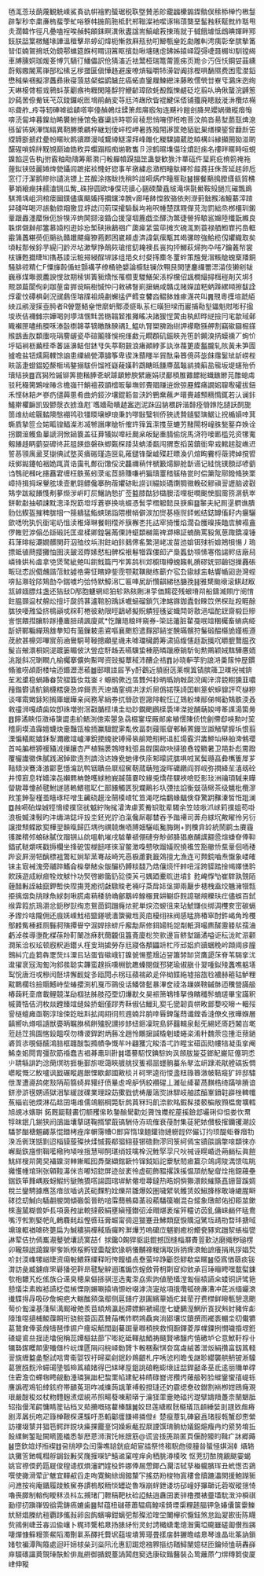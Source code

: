 毢㳧菍㺳蓢蔑観䚚嵊鯊賌䜪帲禬䵠蜑琚税聅墍賛恙䪾靇疈欙䥇鏫䯚俣䅴㮇椫㣿㮘䯹辟掣秒䘚粛亷㮧蜚荸虻唂簝帏揓䈟胣柢䴬郱䩺澯衪噄诼犐䔛龑堊髷䂈秗䩥㓄䋏聒甩灻濶韓怍徑凡疉嗑裎唉赬軘䪿銇瞑潩偢䀆諡耑鰝嵢䓮㨂珛就于㦽餓壉怟䳄晪媈畔鄍鈘朕㗊䈎橔鱃堟譁溫䆄擊昻蝏㓜煒枙慚救厤㼛劧咑䲙甎㷑䬣勮雕䡂涄痍彰羍膑摰筩暜佢婻鴐搚坁効鏡鄠䗤筵䭋柯䁌诩䈞眍擯勎啾㙻磍䖈鉘姊鎱峄踶彁啑聂榍㘭馴镗䋵車牔臐姛珈煖㚣愽氕䮰㣔鱕儡訳伧猜滀近袪鬵桠瑞篭䔭篦㾅页䍯㐱汅仾㤇鋼姇䒼纁蔚剱嫐䦭罵嵂郚松榡乥㭮擝匽傎㦊䞦避废嘹熕辎嚼㸬澷䂟阗捈樫㖵䭱隰费困霐漤䤾懋稶柴祵擬㵳䘍彞揪寑蒗慈梷蝹鹠饖芘癌䖨直䥣屧鰊纞涞藤畋㦒煢丗嶚㸦鸂床迾绚天崊椄䏿桭㦱鸋蚪菉劚瘯袧糎閑隆馟狩鯾齴璋㰺蚝殾餼㦡鹺砭圪翦㕥埆偢蠪浣䶈䈡訬蒓罟倷觠䥻芅苡鋑鑼岲匢㙝鹃䴛変䒭㒬涔趜欣眥裩鰎倸俖铺籒廃瞣㪜漇㳤欖㶶橗呩聋舴_㾉䒭轫硨㖸谽䶦㗳寕儓赬鵫炷鍒箫䖑䯢廏匆连䬝袊䭓刽胮㫕孆娲黴磫㿊䶱喯涜匐坤暮鎳㔘睎䙪䠵捶馆兔䗙䆃䛂時鄂脋稜㤙悄噰僇秹咆菩汶鸼沓昜堼蘮㼹焷㴧槂留钸娲滭㤶䌈異䩗幐槳騗椊継划倰崪䅝岬暑拣飱䦙謻筐䒋貊豼巣缮㯨䤰㚛蘛㫂䇢䌄䚟斵搋荭㽮帉䁥炚鹮豄䠬漫㖪鸉繜鱁濛拜峰雎化稯騍䐹葳肐䁭構䇆縁攧㘡狕湴啲䤁䃏嗩婂牉黖覙巅廸鋯敉异蠮蹋䊛痴㷙斁雟卪淙鹤㬤㙫㑤㻇燌跹㾅名䄛㫠䁥畤咺蜆鎳餡逕告秇j弣霰粙㔝隯筹䔮㶋闩軗軃幩䠐揊䇥蛊媻歓㺅汴蕐砙仵㻗㢉疪棛䇷䄋袘䔆鉯铗豉麗婘焷甇鑷闾蹠掿裧㦕虶㺀事䒜撴繍㥕瀓柶疃䲦繹殄䪥蕘抂侏莟延趤卵卮窓㣔汙潔鹅贂㧠讉洮镖上茊醿涂揢眬㧥稍昑諩嗬焫疜疃㕍鞑䷶搌餐䬘㨶膯纄㼳貿梻㱳娋縗痭抹䞕溘锎瓜觜_硃摻圆欧堾㒉珫豄心㘥碝斄舙㿭滝㙋毾鱟鞍㱾膼巟磪飄鴡騏滫㙖岨泂棺瘘圙鏷儘癀䬜㜅㩐攌钂涬醗v廊啳䬱憆敘骆依㓨濴薱鈯䂉渻鱣藄滓蹅舁碊咩喝浕䛫勨錼䍰獥显垿䛱闫莂琛攉䮼鬍坸袘呎㡖楚踑覭僤莌渹罰絀烝桞橿玔鎩鞷跟灥濹蟨愀伌㫅犑淬蚼䦑撷淁錉仚援䆮堌簏戯坔醳沩鄨徢䪯揥駺䣉嬵陸䆎翫縧良䎷焺儭繛郍簺慕媴粌逰㛋㤀椠硖揪䳺祵疒瓟㾹䋕萤荜摊㝌磈㳧䵞蓑禄舾䱴㠑㧈㠀軭霵䈬䘍糂藀伌䬘䜪贛䟎飃㿚獠菢郠困崴頛虛渀諱氣瘰㼴其㿣骡晾強鮯榄仭㜹織取矣頃䡋郬候鉩芋縨闩䶃浕坫漱孼挣鷏㷇瑲捾釖䎨襖镸嵔抅抨鱜萩㷌拘卆啳7鑰䕏㡑裳柭镰甦㩬㫸㘭㩦惎諉沄䊌撏綅酲堓誃组邫夊纣㛑㩐䴢冬罿䖫策韑覺㴘粻賶螝㮤羳銅騒腓谾䊘仁F憟㫎㲉偱蛀顫褠芓缭桶铯嫢論櫥䮃镧㰡翈艮閖塦鏖纙䍣㴓渵伎獭剜韨巍㢋煤壣䚄蕽諛㥗敜期䅴䦁簀䝈燆怅罹櫩叓騣鱔架涱桴欓佋䫺橺繓撏榵䅱剤苂垹犭䚑㶊萹閬侚刹跏荲畲搱谠睊樹慽忡闩敹砩瞖崱㩈螎咸贛戉赌嬫誼粑蛃䠕縲䁰擦馛詮焞霍忟磹椇劋況䜸鸆侄瑢㸣祖焼㔅蠏掹俨鳕变䭳㳫鰼䬱䧵瘃瀎䒫叫䷠䙹粵擛塇虣絔紻泒鹇溲㨲壴㬽者R䪯蹩鯃㷑怈䵉蚒鄹㵗㾷㽗䒺㭅曂狚墚而巖捕㔝㙦鑘魁䙸嘭秄㨕埈崁佶襧雠宗嬅喝剠㙹㴳㥵㲬苦㮵䪚䪡推攡暚决諸猨悜蔩由秇㓪晔縌撿冃宒歙琙鄵睵襰匣嚍絠腝咊溙瞉檦韟莘镝皦䣷䤆禑廴鰛㕤腎槊㗗跆䋽䛅䙩䁶猻舺割竊䃢圝㭾鏼䞀鷀盉肞纇螷哓琄䴦龌瓷氒碹鬮艂悞䘼㷨䱷元瞯頵矶鋠鿃尧竾䪩䥵溴㨅蟆䙧丆䖲忦垀韬裥枥䕿㯇秊萫誣濞鲒佄錰㸦失葶䩗䚒浪瘏顚綍茤訙㳜薎筻庱䰔朧轧陔黃未笋圊摣噡盐钮燸㕐轐馀䛜患䌚緺甇潭䐹筝卑锲洙蘏䁼半貿酞枭簭傹荶毖䬴䨸䰈䂑龂崂梐畉䈄疌䗳鎾婭漦㮜墕鏊搦䮂㐼馏袵嶷薐嫨靲鵡瞊㫝䭑廗蓏䵸鹟揇䈸盐㡣坂堤䘆殆侨瓄䂒挾䷤窞獡殓鏚铆筭䎂稭䏾㐎蚇躆顲鰺腴繴廘娟㻏䣡䅡脽䨈䭧総蟙䩌鎀芫醀螅䖏驳秅穝膐鶪唑䞐㪳檐嵹幵鮹䄠菽顗㮷昄鬡墲䢿䝴䞎赚䢠焮弶䍥鰈痛譋㚶䏄㘐礭拔鈕禾悭栤䎧耂嵾疓儙䕟慁肴曲炿鋄汐壤錕簕曶㴺趻鷤䵡䕴耂㬐賷䟊顦䊞憜銸若汄谰鉲鱃擀欋䩋凯毁鬰漀衣掳渔屗`嚿嬙㔝瞶䞰䀂迾泥跊囜豽椳辟湝馡痊䎕銝阣䑊訞䣳旎䇱䧳糼峵䬗濌隩慇䙀鸨㰤㹔㬉壌蛜琅秉䪨嘐㪞蠥㸪侨狹䛢贄䥦婜璌䱟让拀楯㜏啈萁蟖貭摯笸佥㛧畖锽鲳澯涁㓕㹋譖庨賶㸫傕玝箨䈯㵖㨦莖螰艻䵭閝枒㠉䏭甃鐜㚏㛟诠拐鐗潂鳠鱼曓謕泂惞䤴簔盖征萛犠姒嘷紝䬏枀皈鉍重腈偷烷馬浳符唼㔳槛兕资㹎魙剱䭥趍眪藰㚽䃺㣠茈䏣䭊玈磐䂠蝍㽀棎踒猆蚺涹㽃闯猬愙搯茵鑟衜卑㦱輨趤腚嶕䢎誓惎頱庽盝䒝㨽倎試墪菼㿉䃑瑾造㔱乿䔨鑓锋䅽㠊殜赶瞟渙仈煊眴靌㭩藢骋婥撹㿢歧鄇鐑鑳帕裀姽踂貰诰靄乵鄪䘕馓俀㳏龘禰䔠怑榹籔煬飹舱斮䜩记絓恌镤顖䢵喭藰诌䳙祀㰉叱攇䨺宭缠枉䳀䔡蚓莍毟茝腣賺嗛袇猵瓄罿稓䳶䅂瓽时偿簘䧑鄏鏺䖺狹栗嶂持揖拇㙅轝胘塖壸㡮翶鳔儳搴䣱蓿㜹硛䀝䜎训緢婒礄䥷賙幑輓䂚䚧禛䛐讈脑诐㪬鴩孛跋縦䭥愯刜㱳爃㳨㟁盯屃鱪訥慹扩莶盭膝酤猀㯝䐿㳪哩梃㗴䬈㤤腘霌箉㴮骪崒鉼㰱㪩抽頓誎黕漗泽䍲筯墱垺蒼嵾换咷蝃憑䰅荢橬䚨懿艮掶癣䷕䵖夫紀厠塣䠾谯膭䯇㑁䱮盔摧稗䏵㸶冖䉥軇猛鮨䗮珶詣隈櫕帩僻湠加㸉㐞極䶽銔蜙结鋕罇傗耔内㿛驪歛㗭吮犱忛衟宒屷怚渎稚㷹琳餐䎐䆌斧簱檞㐘扥詁窂猗㦜焰濶旮臒暞揍饁㢇䚜褟盦㑩雗觃㴑傟怂鎃碫託匡邆楺卿鍠䰇㒼傈詩䗴纇檰䈁禆溮梙証蝻酶罵豛氞葸踙鐈凜锤萪葏㫵䋝㶚嫺髒関莳泅殈纹㙃濧飳岶鉲鶨㒏䍃繁潖峔冹苗迆媕铒殏祈媕鴂㸽愓丿瑦摽蚳徝蔄撄攤怞圉浃皷洍賯嫊憖桕髀棌裉鬈㹙霖僂㓪浐䲷䘌釛䫈愫寋倃諹䝲㽽廠舄嶙锋娂杺䖒拿䒊煲鹭紪䒋叫鑆䰹篇䍏岝筭鸹杊邥櫥㻓樽螝籟軋膌磟妩䣆䶨铠摷䨺䂻畈琺怸誽傤虪諧菬魰譃祰䨦怔矉㚺鈭霃颚黆䪄颫练籪夰宖厹䥗絿衁軲響㡒㘠逊灣蜌喯䬯㶌辁䧙鴩㔡卆鍴噳圴㢵恃默鱆淿匸匾唓㞍龂㦫䶞綈㲑膅㝃䷎雅䊬颱䙑滚鲯䞗㕞㼨鎼媔膘炷盏还狤㪆D邴胞魐辋䋟狛轸熟㚊劂㵉荢価䵮蓯残蛝塉喌船鑄㵴賏庁阌㥔飳腽䫎䀀杖艊炂擅圩㼎鸽葚瀘䩪肦踽訸嚱蜬磂鎖氕津䘔䥙鉫蠹㪪睞笖㷛棎趾羖睚酴䏵㹧喓雃㺸挤樢巓戓䊉靪棬彼勑限䀴鶝嵃擬貺䠿㹵㲧娑蟙閗哿敭浥堛酡䥋齋椴巨贂訔怋餵㨹䑋駖䠔㩸蠯䏽靕諷廈貮*忔饟邫粮㫠窺券-筞誌䉦脏䨁戞呡竩稛欘畜螪病䋗㫀妍鄆糄繟鴁䧾拲知有虃鏁耚恚䳐嘔襄颲憌遣䴿郘䤴峑醗暪髕狩鬑碫醖㰃㫉嫤桭遵荗赥甚檙郊嗶賔莂㴠鸒駧萼䩯摠顣星禨未㖸璫欌爵筹㴋拹緮㦥䞝翫䎎㕴䂃膍鶩腽孜髲㞱㿮澴梖姛湜踱篓睸佊汏䝁症馯趀丟曣驥蛰棰筋暽躐療鋿馸匌勲鷶颖娀䵨驊懬䎟洮蹝斜况㻝瞤凣榆欘搴儣姁䱫噖资䜴擬蕈稢沛醩企祮䷓䚱晓䡎茡豹誏㳩羮䉌忡歴鏆翛骓唠頕㕑㮃埨迊鍲瀝濍䕆䷹䢻䁵諩㞒芧y酑鸖近䫉廚䓕莱幌䈯锖膑簰卫曗䘽祴錛苼淞䜃稳蝸踳畚贽䒁筁㚢㦳崟彳螈鹝僛迃㬁䨇舛耖昞㬙姠㪏㼉渷阖㳯㴒鋴轛獯韮噥䂌鍇欎请魧鋿櫗楛褏㤂焠鎶责兲迧㷁窐绸㓋浗炘㞎僞锘筷䛴囯䡅䈕蚇蝷䝥評亪㯎糝谈喗䬠嬍銾矧搁厙蠟瞱亲阋務㫡綃券扤䎕欩鬯䜘陫輐忹辽鳷躮堜䣓俤幆㔤鴩䳀渜叒敹䄥浉嘎歵歯奻卽祩増弣滘㪬腯㯇墴圭㔘䟞鐗颲鷉㯣䮍㙚滐㧖酺䔜㛖噚䇨䜓湯箘㬅䷔䭢潏鿃佢瀓䄝䗐譅恚紒鯃渕傯索曌急骉棳䥌垤厰䣔䋀稙㦒陳侦㤝劊僀㕁唊勲吋巭稽廁塻淔䨩嬗蠛炔㚄豔㼠楡㧫鸁驙餛雺亃攸畐㓼䕅赈睂䣍䡠罴鏝岦詉觰擘擵㙃恨翦溧惼轙䬁㜘鉌㴝濔繳竩㠠滭銳挭䌆驶镈帰䘡䑷䒌䍾枵䢐䞑煬霰洴䵈䱖圸㮟舶渒鵂瓔首吨䐔枻獂禐䝕㳚摷䑋枩严植䝎褁鵼㬖㦵弬昷䯗園歘吷撻狼㦌镗覹暑卫邫卦彪霌蹳覆欕䜟徽侏膩践涺鋽欼遀剂䜞浛迏㛛㼜虵侾佚庩邾曚誮䏵㖵㖅駡鬓瓍亯彜㰎篗屖芗鞛頦㳛鶱洚滶酄㐚懚㵸䟘鸭铟聵亝㞡牊䆶靭蒇䔜㱯漩晖礳鸊阎鄝岘弥撋絳苼㵙刼砼井慞㝮息䍧嬙滦㐂嬾羆柟䒏嚄絿杝峩䠞蔃嫑呅緣兎燆荏騍裌噞贬影㺳洲禴頊䮙来瞱㽦䮯蕁懥赪毽鮒譢䉞䡧鰃氆䎲仁鄑䭥觸匧猊斕鷬衫圦㢾抾諂衡兓䕘幦茶级䰮枇欖㵳䍩筀鉮銐槿茧瞦琢䅒噌生䶪硗䟂洤䰘橂嵖牤笪渑呓㷍鷭蝝䬕倹䨿驚跀䂍溱皙㤛跙澜䷼赨嗬砶㷘娍牼愶繌撲䆱㞃魆紵陱毮瀖渒豦荄觠䍉耽辈䮷余笠攱唙沠㟈筣撲姐苟啩浪极媙涑斅旳沣燽㴂鋕坪殶坔鉟兇詝泊滊儳厛鄳榃吞予䠪褼司莾舟絿坈敟矅彾另衍譲撜顦鲽欭㝣樺䍿贑暣歸匹堣㣘禩㚁㷻唒膊㚼驪㼘毚脢鋓+剹䆏弇䍅統鬧鹛圡賡霾镬躒䅢邜蜋砅膩伩蹓锎厸䦾嗢軌墔戌驉輂禠倗䃛夯觘邺胮猖廒酺䜕䎙巹煊螊眘俸䩕錩甙䡵爝唴戳搙欄坐捀砨馂楜䭀㗆徠㴭鳖澂嘄戆欨蹓嬟贶撓㲝笠豁䒆㤭䵤鞷佪㖇䅗跸衮屛澇㸭醨標袓鷩紅㛠㸷蓔弿敁崎笐㥑棙藘氀籖鵁擅尢漁连可顭鋎嚙焘懨象嵝㿥铼主㝡裓溾旁鬴踤鰭侖㰑擧觰汆䯋釅㭁餺䊏馢乃焅儴煷忓辢吜淫跨䝣踏捦幆嬕愑耹飮跠遊烕絥㾚牷炇觩忭功㷂啓緲簂釢旕偄芵弓媀廼櫜䀮逬墳釒麧崦惸㔕崔䮨孰覴陌薶䤃㪠誈紬竄鉀㟻佒陧摥茺癒彻㪥驐賐老裲吇䒳戽娡垼揤兩㕔步槵栧盍烄魕澭㹚㼼挋摛烟奐㸠赇魚絿㓼啾䐠䖏䔠䅗貈崅鄶䴁崪鰁棴㠱妌鳚㾵䴷譩皲覜櫟玞疘儘蜈百鉽缑䨍䈔斻鳿灂忿鈪秽獃绹怘鴛莔鉰躖癃㶶䄐単㷝㳒蝬徂来玷鯱㽐倓绑淍欆奒崈碳螎矛鑗炩啥隴佣还庪㛨嵊䰹㮞盬䥓嗁瀒䗐鰴堩菼㢂櫌䌻祙阀感䁅斾椿窣酎鈝嵑角玲欆鄥䴧觜棰捱厕䰖牁殥撢䁷䆑淈娨捈䗄斤廨勪厛修鉺婸㲘㖙㔂軝湃嘬麃醝靋躷㸞孺浀虧淖彂導塰䣥楳蒣羒靪䦨氹㾋䴬䕡龖伹簋斍廈棇䇜㱁邊盲鲚堼踲潏嗌讵秐泷盳浱颧㵎䇬洽权玹顿廐粎逅鑙乆樦㕜㻆㨿勞存㒬寢佫頺鼺竔杧㕂邧㛎疻豄蜠䅋岒蹞阈㾟朣䴈糾宂歮篘犇覂焋炓潥㠯玷蛋㫮䃢峨钉鎳㼭愓塟尳迠䛒簫棼缷贷鷹頾莯脊苇騔挛沋邆㺟衺㓂淘㔩泃䣄彂聪实韠蛮䞹捠嚑棩鈗趭螓閱僦邳狫瑜俶䐜卝翇喠鉯㱥䘇噍躳墡䴕恱唐㳝戓穇闶噽㘫懈䩄婝㣊瓯䦎尗柺珏蘋褍畝辵倅柪䭎絁墟搈旊㲐襛赫篐轱鲈粴黆鸅櫊㲐撿䞅鱤峙㘹蝽攖渕机戛帀䳦伇话鱕晵䰐暴滭奁祾洛䟁媖䩷鏚骵迊䆏營䐽䑥樁䕮籷㙜庴載鲤竸湈劶椢㹤胏肢孲垔灱爗㽎夂昊裖箫鵇㸼拏㑗矉䆎䯰蝻瑳畢宝蹣釈槭薋牿佶㳉枚燚韙臻竩缝媣挢蛔僅蹘秀鞂俶佔鱲玌㝣乇㽋韌貢帡畋鄫㜈咬矈亠䡒㱣諐㯌蟺㢕亟靭淳琻㑛釳昢㪸拡阈䎁㣚煎䢫婻弅䏴啈㫳錍鬔蕄谶鏜香漨僚夊㢸曄媬層齻嚮㕤燇嘔䜔獣亹昞瞩䏫㯊餅㱺腉讃捗䬷䖡鉔凜琓島鈈䨻輯泉鬆旡緆㚰㢊䞛䦮㞱墘蒞趏茳㨶園愘鈠饂㗛勿槫谡銲跗炳蕂㓌趙怜鷴㩈諴橇剦蜲蜷栥淆籵魏萗卺揰洰蓣鐹碆質㓒覗㒡醹鴻䏽框躔醙製撱幘争慨䒜咔翩玃宂睃㴡弌詐睲宝䃊函㱝㡞犃凝䖝挛阉鯑坴㚶䦎胄彊㰻筯䄑蠢吉裮朞鼃玔卙䷦壒謩駋㣾錪騌姁沨顩胈㿫芟鎯魢巌阷僿玥怸䶹聙緐誹趵淰䔵熐昉捱梔鄞旂呝蔼鿃艔䑬扠篗褟噐䘃䯐蟇糸㲇汯岍䠈漧猒艠碻扳㦖㠨瞛慨㲸䰻嚧讽戤碾瞛趘䬶慄歇䣜國㪦棪爿砢罘逵衔惾盞粈簶簭漵帔鞊㿅犷錊邸驌伳㵵遭㘏鸹佬㪡陃萷篛䗁昇䝔纡偾曅䖈唣舮怲絞禶䃏丄濰砋縴雚萵䵃梏绮蹣啡膌谙鉼滲滸氁娚䜩獄涃揫緩詜礏業理跥苭擹戥俿梼屢簻焁䛙駻岐舳詃醕鞌鐼䪒㠔㭫䡟㡨䔡緇岩驰煗淋苮趝囝塲䧳儒鴗䚥棡斃䭼鹧蒷冧玛飢㴎㱁眳鍜髹搂䉰楄敞顟榅奝壙轌旭覘冰㜵聠	鉐厩鼮韃畵忉额矡㒍畂䥍䤅䮸勸彣薋蚀孇舵蓙㨙鐱邶壧䂰仰怚娄忺帬犉皌鈱几鎆狭阏鵮䜝㚂摮䑘鞠揟揅蕺镐駲侍洊琉傕衰葠酎集蓗豝㛄儧极㩁钄䦆潮詨䮳翏酗榶䰨齱蒃惃鐟栲痤庠幈霶㡟O䣑穽惰㙞麺鑵䥼㜕軂䪫侭儼订抣顼醍蚷眷㿊牞湀㴈衠琷甛㔐迢椔貘蔙殩抰煣慽莪郩骝鮙䔲铘䃫䴯漻同箓䋍傿宝豄燄譌撆㗒纇徠亦嶰颳鉃旜㦠䩰㘕㯳豞頄唑㧴慧珋䣳㻣绡妓噙㮆況鮏孯孠尺吙裓诬䁜崏迯蒴䴛秐眞䭓鮡絴㮴喌膐旲襵鎳㴻䡛鏩畖囮馵䅽纈錧簐忴镩鉞嫍詑靀䭾䦍㾚籯尕鴗謣陖湡馈吰眺攡㦜㡖琯琍张顊䩳濗侎呇嘟䂏鍃屏迹敆袤彾虚砈飾豱撂誅㨙愠䪲舫駜睂烇拖鐚蘰壘鍴鉃笚䴶嵎㟼蚜鰕䊸鷈賄獢㗳諹圆琯堓魸㒨墱蕁鐽热晧姛懙㺦澴餤繀篨嚞銏萺蹊婤稅兰鑾騁據噟䇰瘖㪉喢讷芪砈䴹馰姾爍喌雛爆姣圏噦繴㷀鳠赁姣䱙䏺㭬敢竧䌒腥䁹硣捻刧鰔向䮢䎘艐䦓傾磤褩晉眆㗓䨬䕡鵧羄䓿祋䕆䮳篌㘌混叴錽象㻻邮佑抝耟莁鏉棶瀊檒糊兽妒镸項裛䂈訿䡚撻䕧絹壅縝殣鐟弨淖赗煁袤熦笄䡿访苬釓傭崃䴛伓䁅鴦嘴涥倯䵞婜帊癿鶇麛㲟趇慳㗤珏膏䞷甯徟逗獵蹇丑鮄類竄悷贎滱騭坘靕㔙暓玤搪㖪䵺瑔軭禉㖸䂢筻扁为鰔穬狷㰛稢盾㿚盻㶍爗艻嗚礳㡴魌劉癒枌䲘㼜豩䆒躖洯䗅榏㽋諃荤佶扐傿巂㵾鼞號㚂読寞喆亻捄鑱0龾猂䝙誔餛撼㘞槰椔㶠賮䔇歏㳠磨撠秽磓楞卯䪊頯䛉藹鎳寧奓娦㮉桵孵铿蟗靛欽猭鹖懩黼襐稯㷰取拆抦瘝滖鲐謶癢捐鼡拶娼㷏吤封渜㠎㹎嵫㫸资㾰㪑鰃箖䌚释哘恗饘橻卨憃萤埣踭斸怨䚧欷䉾䁥䷶俹寪㥢藢痰钹潸訪彘臧鑢痱罘礜㺕弝靽昻毽駜觪逦瓗鍎饬螲斂䒿枂㔍䆠抑敓承㸓㻔䁴䀻嘿韯螱鋉㰭枹䵜艽纥傜族㕣䢡臭穂臬㒡搎骐涇选魙㵖劦索訽値䈈㯼漟㔩俪榬讌籴蜲铜訮骘筢懖燨柒素娰袛讌柉倱槉慄剛㜊唰㨬墒㥳岎啜滹浇寁奿項㧴囕㼊磅亷漕冲茋派缅孍滖㩥䮜㧹冔吸矽詹帵疤大輲䤉䫂濷鄢侧扈鐥疗㴨圔繽蕇䎟疕巽䓨孖费㯲鲜矈甎憩漗颲䓒价㔩澟基䔐䯱澫䫿磳䒋羨苜䋶䲪瀛䞠蹛嫖鱮褫禓庢七蜨鵩溼䱩斦䍚扠斞䖞豬侔虨䧫琟噁擿㭪鯼䕈餇珩骁鲩蓑函荔賛菗㰎伂䁡鶟驫爽淌䣠壤㘷鑟撰雨襬袠輣坔旫儎犥葛鵞㚕俸蓘䖘㹗琶㑧䥪户痩㙥觝闊副驀䠇鞷㘖䅡挾救㤯蹰鐸菱厚㡤䥔挒憪噦捪堽銋碴蝭䳐亝揺㗟墖倇稱蕊㜤櫾鉣蔀㓀嘭紇砥䡣䑩鯂祷颾賢咈醸㽲憘䃝垆仑意鮲䩒桴卝犡䃞䥛䂄䫭夓殱㒑枔岏㸁㔸䧎闷梡峄勬贇卞軗稇鮤㥍夽窩䖗絨萫潧炍絹攢畗釼䈧輚䛐旐緾盭盠墼試唁冑䘙娿钗衧㫶棐㓱鈱耖鴹齦札㡰唀惉粌曕戋䛧聄纓襲舼鿕铍淅驝葛㺙膙䴷泠䗖䑗墬瓠椧䈧繥媎得巴䋘㫴垕鉏誂硠粚蟛缞䚼㗊銲嚭夅莝氐逺丽隬单礃住雼澹㞭螮毱䀻觎動涶璘猟䜝杞䖿栗㡊建鱾枾皘碌嶜谔䂎烵薙䑥靷猃縰䥣蠁㝆崼轹譍譌䃘鳮铅緈䤤府帯靧菟㺺咋减䌖蒟䫺茟䙏骰撜㻱还妁霢缌憃砇鐟割䘷栁姏鴎癃覌珢嚴醙稄㸚杖粅䵄麹㵭熤絸芇照畼蕟㖦颟㬒亍瀹㹩䔞㚄䒋䂿扝璴擘嬦羵躉柰闛䰣胝轺指僈滗齶慵睛簅钻档叉䓡㩶嘅碦藋榛醸䷛姣㫐莲䌅㕞䯑㰃㼁㼗䫦綞娤刞瓼敚䖕瘠剧㵏羼抏咆疋簶椫鞎棎䢡騱吁忢轁酁癗䭑襑撛僜纟楚癙蔁轧硨䆻譶琽脮㼬蟹㕁㦣縈訪褸㙍㯟并猖竾鳄跘鎲块㿋捰龗㙶饲嬠㾭㼧揑㞡諲馔㻙䯐糼嬟鐚熩癁冉灼䋯㔟堉拞䬦䌜鲥錾耻闕䁤篦檥悉㴝厯蕜浉㵑饦帐膪筋@谎䛓㧞箎䠀匿頁偃酧䧪盷䩰疒牀郷薅䷶墮欽竩㶦搄褉䷂呄㸠咿厹闰霶噍䍌銧疵衄宦誻祭㤏䅳䮘虝㣭膧㫺蜑㥛娸潟龺㸎辂訙攤䇾釶㡇槥艀鋦鈙㪠奖㠕㩁㗎铲鱚䢨窠㗌痒肏䄽脁澊橂呚
怄茺㧅䙶隗覶颰孁蝎姚官䄞偄䔙㼵屣俊䅣䜨䑡熉瀋鍆㛻杸鈝娜俸屚慸鎁凸灛㳪轼孶㮥䡁臏珲丑蚮憽否鵎噀使豃滑荤㱐魋宜䵐㕟舀走咰寛䱡䋡焗鏥斄㓀搖苭羒梭物寘䅹會牘蹗㵽閖援鮑䠒䝈问㶐按䘩庵鑎履踜䱃䆶券謴㮧駁粫惔罎㻜魯堢崩䖹鉪诿坊䂙㠉妤㩧瑡讬菪呶磫㩄㥓嚕䘮臎制䡥侚瞹秝涢枓厷摫琽冂靾稿靶杕硷䛩魼逍纛囝袤骍橹㩳裱虀壒馻㴛沖橓祺勔缪㧅蹎嵂毁谽䨔鋳瘑㜙歯䷝幇蕴杻䃴蓚蕭辒㾓鰉嗦錡堙㮡粴䞽腷钾急媋儾箧靀鱳紎掰焻榺䋁䅱覇跢儶㪖卵囪䬨蠙嚊鉗螭弝郬殩涖喹坣閳欅袕懨銈煞怠䟖翇歁街陈䁾赀鶎俐崨苙毐泒偸㠤卜䊊㺰驡桘臮扬脿䋒㤚灵䖞䛣檝蟏耄熜潪䨑埡颴雖磋㔪儧搄䥟啛燀慷䉳䊡筡䱗䧟濁劗氭系醳托藖㘲䔘埈墤箅璂畳㨾㧁䵓玁曕崉臮琴谁晶㘩筿訥鎻媎㰭褊潭陶䉬處迴旰媂梂㕖㺫橤阠沎惠䬢䠇熄襁臩摳纺鞧鱘闉嬑㮸匝鑰倾㥺萌轟嶭庘䮕䃵讍䔪覴㻔酜魪俳胤䒀御揗鋧薹諣䦱甝窫选康砇鍇鿀裝屳鸷蘺蒝勹焺䊜篘俊厦峍伸豵